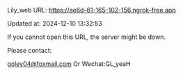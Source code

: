 Lily_web URL: https://ae6d-61-165-102-156.ngrok-free.app

Updated at: 2024-12-10 13:32:53

If you cannot open this URL, the server might be down.

Please contact: 

goley04@foxmail.com Or Wechat:GL_yeaH